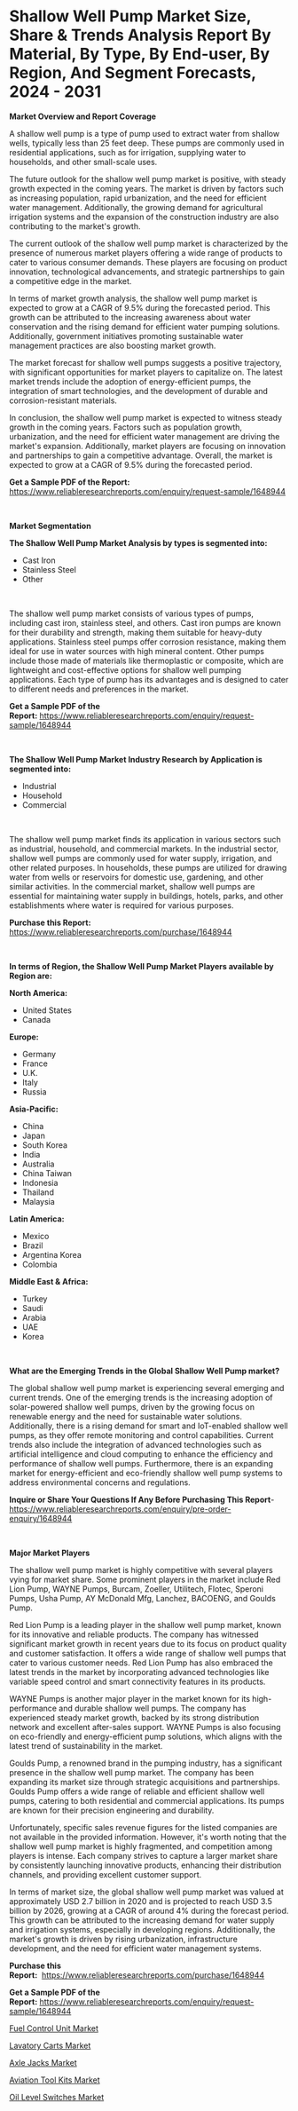 <p><h1>Shallow Well Pump Market Size, Share & Trends Analysis Report By Material, By Type, By End-user, By Region, And Segment Forecasts, 2024 - 2031</h1></p><p><strong>Market Overview and Report Coverage</strong></p>
<p><p>A shallow well pump is a type of pump used to extract water from shallow wells, typically less than 25 feet deep. These pumps are commonly used in residential applications, such as for irrigation, supplying water to households, and other small-scale uses.</p><p>The future outlook for the shallow well pump market is positive, with steady growth expected in the coming years. The market is driven by factors such as increasing population, rapid urbanization, and the need for efficient water management. Additionally, the growing demand for agricultural irrigation systems and the expansion of the construction industry are also contributing to the market's growth.</p><p>The current outlook of the shallow well pump market is characterized by the presence of numerous market players offering a wide range of products to cater to various consumer demands. These players are focusing on product innovation, technological advancements, and strategic partnerships to gain a competitive edge in the market.</p><p>In terms of market growth analysis, the shallow well pump market is expected to grow at a CAGR of 9.5% during the forecasted period. This growth can be attributed to the increasing awareness about water conservation and the rising demand for efficient water pumping solutions. Additionally, government initiatives promoting sustainable water management practices are also boosting market growth.</p><p>The market forecast for shallow well pumps suggests a positive trajectory, with significant opportunities for market players to capitalize on. The latest market trends include the adoption of energy-efficient pumps, the integration of smart technologies, and the development of durable and corrosion-resistant materials.</p><p>In conclusion, the shallow well pump market is expected to witness steady growth in the coming years. Factors such as population growth, urbanization, and the need for efficient water management are driving the market's expansion. Additionally, market players are focusing on innovation and partnerships to gain a competitive advantage. Overall, the market is expected to grow at a CAGR of 9.5% during the forecasted period.</p></p>
<p><strong>Get a Sample PDF of the Report:</strong> <a href="https://www.reliableresearchreports.com/enquiry/request-sample/1648944">https://www.reliableresearchreports.com/enquiry/request-sample/1648944</a></p>
<p>&nbsp;</p>
<p><strong>Market Segmentation</strong></p>
<p><strong>The Shallow Well Pump Market Analysis by types is segmented into:</strong></p>
<p><ul><li>Cast Iron</li><li>Stainless Steel</li><li>Other</li></ul></p>
<p>&nbsp;</p>
<p><p>The shallow well pump market consists of various types of pumps, including cast iron, stainless steel, and others. Cast iron pumps are known for their durability and strength, making them suitable for heavy-duty applications. Stainless steel pumps offer corrosion resistance, making them ideal for use in water sources with high mineral content. Other pumps include those made of materials like thermoplastic or composite, which are lightweight and cost-effective options for shallow well pumping applications. Each type of pump has its advantages and is designed to cater to different needs and preferences in the market.</p></p>
<p><strong>Get a Sample PDF of the Report:</strong>&nbsp;<a href="https://www.reliableresearchreports.com/enquiry/request-sample/1648944">https://www.reliableresearchreports.com/enquiry/request-sample/1648944</a></p>
<p>&nbsp;</p>
<p><strong>The Shallow Well Pump Market Industry Research by Application is segmented into:</strong></p>
<p><ul><li>Industrial</li><li>Household</li><li>Commercial</li></ul></p>
<p>&nbsp;</p>
<p><p>The shallow well pump market finds its application in various sectors such as industrial, household, and commercial markets. In the industrial sector, shallow well pumps are commonly used for water supply, irrigation, and other related purposes. In households, these pumps are utilized for drawing water from wells or reservoirs for domestic use, gardening, and other similar activities. In the commercial market, shallow well pumps are essential for maintaining water supply in buildings, hotels, parks, and other establishments where water is required for various purposes.</p></p>
<p><strong>Purchase this Report:</strong>&nbsp; <a href="https://www.reliableresearchreports.com/purchase/1648944">https://www.reliableresearchreports.com/purchase/1648944</a></p>
<p>&nbsp;</p>
<p><strong>In terms of Region, the Shallow Well Pump Market Players available by Region are:</strong></p>
<p>
    <p> <strong> North America: </strong>
        <ul>
            <li>United States</li>
            <li>Canada</li>
        </ul>
        </p> 
    <p> <strong> Europe: </strong>
        <ul>
            <li>Germany</li>
            <li>France</li>
            <li>U.K.</li>
            <li>Italy</li>
            <li>Russia</li>
        </ul>
        </p> 
    <p> <strong> Asia-Pacific: </strong>
        <ul>
            <li>China</li>
            <li>Japan</li>
            <li>South Korea</li>
            <li>India</li>
            <li>Australia</li>
            <li>China Taiwan</li>
            <li>Indonesia</li>
            <li>Thailand</li>
            <li>Malaysia</li>
        </ul>
        </p> 
    <p> <strong> Latin America: </strong>
        <ul>
            <li>Mexico</li>
            <li>Brazil</li>
            <li>Argentina Korea</li>
            <li>Colombia</li>
        </ul>
        </p> 
    <p> <strong> Middle East & Africa: </strong>
        <ul>
            <li>Turkey</li>
            <li>Saudi</li>
            <li>Arabia</li>
            <li>UAE</li>
            <li>Korea</li>
        </ul>
    </p>
    </p>
<p>&nbsp;</p>
<p><strong>What are the Emerging Trends in the Global Shallow Well Pump market?</strong></p>
<p><p>The global shallow well pump market is experiencing several emerging and current trends. One of the emerging trends is the increasing adoption of solar-powered shallow well pumps, driven by the growing focus on renewable energy and the need for sustainable water solutions. Additionally, there is a rising demand for smart and IoT-enabled shallow well pumps, as they offer remote monitoring and control capabilities. Current trends also include the integration of advanced technologies such as artificial intelligence and cloud computing to enhance the efficiency and performance of shallow well pumps. Furthermore, there is an expanding market for energy-efficient and eco-friendly shallow well pump systems to address environmental concerns and regulations.</p></p>
<p><strong>Inquire or Share Your Questions If Any Before Purchasing This Report</strong>- <a href="https://www.reliableresearchreports.com/enquiry/pre-order-enquiry/1648944">https://www.reliableresearchreports.com/enquiry/pre-order-enquiry/1648944</a></p>
<p>&nbsp;</p>
<p><strong>Major Market Players</strong></p>
<p><p>The shallow well pump market is highly competitive with several players vying for market share. Some prominent players in the market include Red Lion Pump, WAYNE Pumps, Burcam, Zoeller, Utilitech, Flotec, Speroni Pumps, Usha Pump, AY McDonald Mfg, Lanchez, BACOENG, and Goulds Pump. </p><p>Red Lion Pump is a leading player in the shallow well pump market, known for its innovative and reliable products. The company has witnessed significant market growth in recent years due to its focus on product quality and customer satisfaction. It offers a wide range of shallow well pumps that cater to various customer needs. Red Lion Pump has also embraced the latest trends in the market by incorporating advanced technologies like variable speed control and smart connectivity features in its products.</p><p>WAYNE Pumps is another major player in the market known for its high-performance and durable shallow well pumps. The company has experienced steady market growth, backed by its strong distribution network and excellent after-sales support. WAYNE Pumps is also focusing on eco-friendly and energy-efficient pump solutions, which aligns with the latest trend of sustainability in the market.</p><p>Goulds Pump, a renowned brand in the pumping industry, has a significant presence in the shallow well pump market. The company has been expanding its market size through strategic acquisitions and partnerships. Goulds Pump offers a wide range of reliable and efficient shallow well pumps, catering to both residential and commercial applications. Its pumps are known for their precision engineering and durability.</p><p>Unfortunately, specific sales revenue figures for the listed companies are not available in the provided information. However, it's worth noting that the shallow well pump market is highly fragmented, and competition among players is intense. Each company strives to capture a larger market share by consistently launching innovative products, enhancing their distribution channels, and providing excellent customer support.</p><p>In terms of market size, the global shallow well pump market was valued at approximately USD 2.7 billion in 2020 and is projected to reach USD 3.5 billion by 2026, growing at a CAGR of around 4% during the forecast period. This growth can be attributed to the increasing demand for water supply and irrigation systems, especially in developing regions. Additionally, the market's growth is driven by rising urbanization, infrastructure development, and the need for efficient water management systems.</p></p>
<p><strong>Purchase this Report:</strong>&nbsp;&nbsp;<a href="https://www.reliableresearchreports.com/purchase/1648944">https://www.reliableresearchreports.com/purchase/1648944</a></p>
<p></p>
<p><strong>Get a Sample PDF of the Report:</strong>&nbsp;<a href="https://www.reliableresearchreports.com/enquiry/request-sample/1648944">https://www.reliableresearchreports.com/enquiry/request-sample/1648944</a></p>
<p><p><a href="https://github.com/lbird53714/Market-Research-Report-List-2/blob/main/fuel-control-unit-market.md">Fuel Control Unit Market</a></p><p><a href="https://github.com/vimar16th/Market-Research-Report-List-2/blob/main/lavatory-carts-market.md">Lavatory Carts Market</a></p><p><a href="https://github.com/pizolina/Market-Research-Report-List-2/blob/main/axle-jacks-market.md">Axle Jacks Market</a></p><p><a href="https://github.com/sofayahoo2023/Market-Research-Report-List-2/blob/main/aviation-tool-kits-market.md">Aviation Tool Kits Market</a></p><p><a href="https://github.com/mabutironaldo/Market-Research-Report-List-2/blob/main/oil-level-switches-market.md">Oil Level Switches Market</a></p></p>